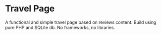 # Travel Page
A functional and simple travel page based on reviews content.
Build using pure PHP and SQLite db. No frameworks, no libraries.

